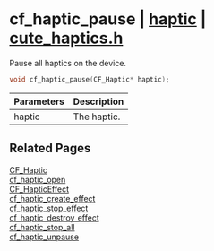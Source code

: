 # cf_haptic_pause | [haptic](https://github.com/RandyGaul/cute_framework/blob/master/docs/haptic/README.md) | [cute_haptics.h](https://github.com/RandyGaul/cute_framework/blob/master/include/cute_haptics.h)

Pause all haptics on the device.

```cpp
void cf_haptic_pause(CF_Haptic* haptic);
```

Parameters | Description
--- | ---
haptic | The haptic.

## Related Pages

[CF_Haptic](https://github.com/RandyGaul/cute_framework/blob/master/docs/haptic/cf_haptic.md)  
[cf_haptic_open](https://github.com/RandyGaul/cute_framework/blob/master/docs/haptic/cf_haptic_open.md)  
[CF_HapticEffect](https://github.com/RandyGaul/cute_framework/blob/master/docs/haptic/cf_hapticeffect.md)  
[cf_haptic_create_effect](https://github.com/RandyGaul/cute_framework/blob/master/docs/haptic/cf_haptic_create_effect.md)  
[cf_haptic_stop_effect](https://github.com/RandyGaul/cute_framework/blob/master/docs/haptic/cf_haptic_stop_effect.md)  
[cf_haptic_destroy_effect](https://github.com/RandyGaul/cute_framework/blob/master/docs/haptic/cf_haptic_destroy_effect.md)  
[cf_haptic_stop_all](https://github.com/RandyGaul/cute_framework/blob/master/docs/haptic/cf_haptic_stop_all.md)  
[cf_haptic_unpause](https://github.com/RandyGaul/cute_framework/blob/master/docs/haptic/cf_haptic_unpause.md)  
